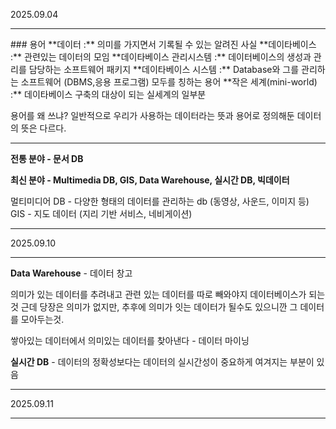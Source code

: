2025.09.04
<hr>
### 용어
**데이터 :** 의미를 가지면서 기록될 수 있는 알려진 사실
**데이타베이스 :** 관련있는 데이터의 모임
**데이타베이스 관리시스템 :** 데이터베이스의 생성과 관리를 담당하는 소프트웨어 패키지
**데이타베이스 시스템 :** Database와 그를 관리하는 소프트웨어 (DBMS,응용 프로그램) 모두를 칭하는 용어
**작은 세계(mini-world) :** 데이타베이스 구축의 대상이 되는 실세계의 일부분

용어를 왜 쓰냐?
일반적으로 우리가 사용하는 데이터라는 뜻과 용어로 정의해둔 데이터의 뜻은 다르다.

<hr>

**전통 분야 - 문서 DB**

**최신 분야 - Multimedia DB, GIS, Data Warehouse, 실시간 DB, 빅데이터**

멀티미디어 DB - 다양한 형태의 데이터를 관리하는 db (동영상, 사운드, 이미지 등)
GIS - 지도 데이터  (지리 기반 서비스, 네비게이션)


<hr>
2025.09.10
<hr>

**Data Warehouse** - 데이터 창고

의미가 있는 데이터를 추려내고 관련 있는 데이터를 따로 빼와야지 데이터베이스가 되는 것
근데 당장은 의미가 없지만, 추후에 의미가 잇는 데이터가 될수도 있으니깐 그 데이터를 모아두는것.

쌓아있는 데이터에서 의미있는 데이터를 찾아낸다 - 데이터 마이닝

**실시간 DB** - 데이터의 정확성보다는 데이터의 실시간성이 중요하게 여겨지는 부분이 있음


<hr>
2025.09.11
<hr>

